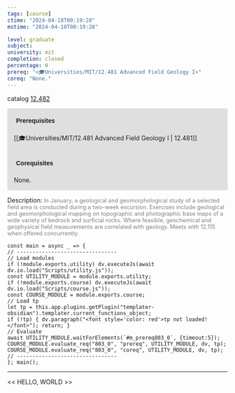 ```yaml
---
tags: [course]
ctime: "2024-04-18T00:19:28"
mstime: "2024-04-18T00:19:28"

level: graduate
subject: 
university: mit
completion: closed
percentage: 0
prereq: "<🎓Universities/MIT/12.481 Advanced Field Geology I>"
coreq: "None."
---
```


catalog [12.482](http://student.mit.edu/catalog/m12b.html#12.482)

<span style="display: block; padding: 15px; background-color: rgb(100, 100, 100, 0.2);"><font id="m_prereq803_0" style="display: block; font-family: Arial, sans-serif; font-weight: bold; padding: 5px">Prerequisites</font><br><span id="prereq803_0">[[🎓Universities/MIT/12.481 Advanced Field Geology I | 12.481]]</span></span>
<span style="display: block; padding: 15px; background-color: rgb(100, 100, 100, 0.2);"><font id="m_coreq803_0" style="display: block; font-family: Arial, sans-serif; font-weight: bold; padding: 5px">Corequisites</font><br><span id="coreq803_0">None.</span></span>

<font style="">Description:</font>
<font style="color: grey; font-size: 0.8rem;">In January, a geological and geomorphological study of a selected field area is conducted during a two-week excursion. Exercises include geological and geomorphological mapping on topographic and photographic base maps of a wide variety of bedrock and surficial rocks.  Where feasible, geochemical and geophysical field measurements are correlated with geology.  Meets with 12.115 when offered concurrently.</font>

```dataviewjs
const main = async _ => {
// --------------------------------
// Load modules
if (!module.exports.utility) dv.executeJs(await dv.io.load("Scripts/utility.js"));
const UTILITY_MODULE = module.exports.utility;
if (!module.exports.course) dv.executeJs(await dv.io.load("Scripts/course.js"));
const COURSE_MODULE = module.exports.course;
// Load tp
let tp = this.app.plugins.getPlugin("templater-obsidian").templater.current_functions_object;
if (!tp) { dv.paragraph("<font style='color: red'>tp not loaded!</font>"); return; }
// Evaluate
await UTILITY_MODULE.waitForElements(`#m_prereq803_0`, {timeout:5});
COURSE_MODULE.evaluate_req("803_0", "prereq", UTILITY_MODULE, dv, tp);
COURSE_MODULE.evaluate_req("803_0", "coreq", UTILITY_MODULE, dv, tp);
// --------------------------------
}; main();
```

---

<< HELLO, WORLD >>
